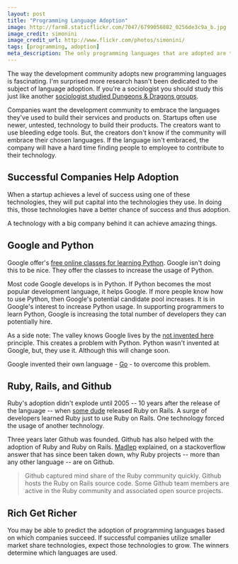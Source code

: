 ```yaml
---
layout: post
title: "Programming Language Adoption"
image: http://farm8.staticflickr.com/7047/6799056802_0256de3c9a_b.jpg
image_credit: simonini
image_credit_url: http://www.flickr.com/photos/simonini/
tags: [programming, adoption]
meta_description: The only programming languages that are adopted are those that are used by successful startups. Once successful, the companies pump money into the support of the technologies they use.
---
```


The way the development community adopts new programming languages is fascinating. I'm surprised more research hasn't been dedicated to the subject of language adoption. If you're a sociologist you should study this just like another [sociologist studied Dungeons & Dragons groups][4].

Companies want the development community to embrace the languages they've used to build their services and products on. Startups often use newer, untested, technology to build their products. The creators want to use bleeding edge tools. But, the creators don't know if the community will embrace their chosen languages. If the language isn't embraced, the company will have a hard time finding people to employee to contribute to their technology.

## Successful Companies Help Adoption

When a startup achieves a level of success using one of these technologies, they will put capital into the technologies they use. In doing this, those technologies have a better chance of success and thus adoption.

A technology with a big company behind it can achieve amazing things.

## Google and Python

Google offer's [free online classes for learning Python][1]. Google isn't doing this to be nice. They offer the classes to increase the usage of Python.

Most code Google develops is in Python. If Python becomes the most popular development language, it helps Google. If more people know how to use Python, then Google's potential candidate pool increases. It is in Google's interest to increase Python usage. In supporting programmers to learn Python, Google is increasing the total number of developers they can potentially hire.

As a side note: The valley knows Google lives by the [not invented here][NIH] principle. This creates a problem with Python. Python wasn't invented at Google, but, they use it. Although this will change soon.

Google invented their own language - [Go][3] - to overcome this problem.

## Ruby, Rails, and Github

Ruby's adoption didn't explode until 2005 -- 10 years after the release of the language -- when [some dude][6] released Ruby on Rails. A surge of developers learned Ruby just to use Ruby on Rails. One technology forced the usage of another technology.

Three years later Github was founded. Github has also helped with the adoption of Ruby and Ruby on Rails. [Madlep][Madlep] explained, on a stackoverflow answer that has since been taken down, why Ruby projects -- more than any other language -- are on Github.

> Github captured mind share of the Ruby community quickly.
> Github hosts the Ruby on Rails source code.
> Some Github team members are active in the Ruby community and associated open source projects.

## Rich Get Richer

You may be able to predict the adoption of programming languages based on which companies succeed. If successful companies utilize smaller market share technologies, expect those technologies to grow. The winners determine which languages are used.


[1]: https://developers.google.com/edu/python/ "Google's Python Free Class"
[NIH]: http://en.wikipedia.org/wiki/Not_invented_here
[3]: http://en.wikipedia.org/wiki/Go_(programming_language)
[4]: http://www.amazon.com/gp/product/0226249441/ref=as_li_ss_tl?ie=UTF8&camp=1789&creative=390957&creativeASIN=0226249441&linkCode=as2&tag=breharsblo-20
[Madlep]: http://stackoverflow.com/users/14160/madlep
[6]: http://david.heinemeierhansson.com/



